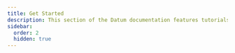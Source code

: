 ```yaml
---
title: Get Started
description: This section of the Datum documentation features tutorials.
sidebar:
  order: 2
  hidden: true
---
```

